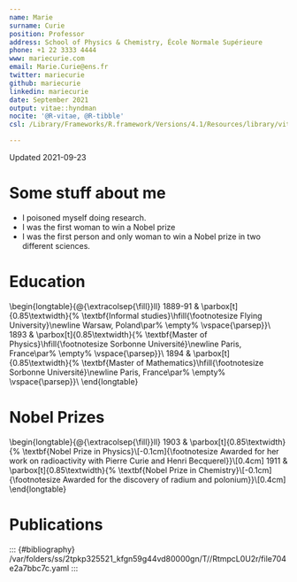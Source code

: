 ```yaml
---
name: Marie
surname: Curie
position: Professor
address: School of Physics & Chemistry, École Normale Supérieure
phone: +1 22 3333 4444
www: mariecurie.com
email: Marie.Curie@ens.fr
twitter: mariecurie
github: mariecurie
linkedin: mariecurie
date: September 2021
output: vitae::hyndman
nocite: '@R-vitae, @R-tibble'
csl: /Library/Frameworks/R.framework/Versions/4.1/Resources/library/vitae/vitae.csl

---
```










Updated 2021-09-23


# Some stuff about me

 * I poisoned myself doing research.
 * I was the first woman to win a Nobel prize
 * I was the first person and only woman to win a Nobel prize in two different sciences.

# Education

\begin{longtable}{@{\extracolsep{\fill}}ll}
1889-91 & \parbox[t]{0.85\textwidth}{%
\textbf{Informal studies}\hfill{\footnotesize Flying University}\newline
  Warsaw, Poland\par%
  \empty%
\vspace{\parsep}}\\
1893 & \parbox[t]{0.85\textwidth}{%
\textbf{Master of Physics}\hfill{\footnotesize Sorbonne Université}\newline
  Paris, France\par%
  \empty%
\vspace{\parsep}}\\
1894 & \parbox[t]{0.85\textwidth}{%
\textbf{Master of Mathematics}\hfill{\footnotesize Sorbonne Université}\newline
  Paris, France\par%
  \empty%
\vspace{\parsep}}\\
\end{longtable}

# Nobel Prizes

\begin{longtable}{@{\extracolsep{\fill}}ll}
1903 & \parbox[t]{0.85\textwidth}{%
\textbf{Nobel Prize in Physics}\\[-0.1cm]{\footnotesize Awarded for her work on radioactivity with Pierre Curie and Henri Becquerel}}\\[0.4cm]
1911 & \parbox[t]{0.85\textwidth}{%
\textbf{Nobel Prize in Chemistry}\\[-0.1cm]{\footnotesize Awarded for the discovery of radium and polonium}}\\[0.4cm]
\end{longtable}

# Publications


::: {#bibliography}
/var/folders/ss/2tpkp325521_kfgn59g44vd80000gn/T//RtmpcL0U2r/file704e2a7bbc7c.yaml
:::

